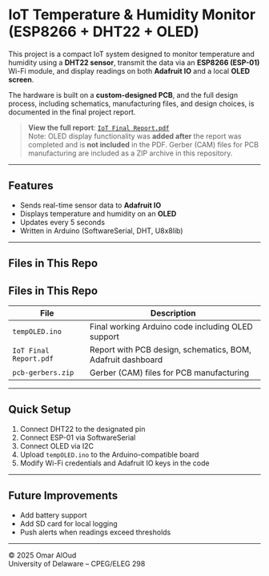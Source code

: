 # IoT Temperature & Humidity Monitor (ESP8266 + DHT22 + OLED)

This project is a compact IoT system designed to monitor temperature and humidity using a **DHT22 sensor**, transmit the data via an **ESP8266 (ESP-01)** Wi-Fi module, and display readings on both **Adafruit IO** and a local **OLED screen**.

The hardware is built on a **custom-designed PCB**, and the full design process, including schematics, manufacturing files, and design choices, is documented in the final project report.

> **View the full report**: [`IoT Final Report.pdf`](IoT%20Final%20Report.pdf)  
> Note: OLED display functionality was **added after** the report was completed and is **not included** in the PDF.
> Gerber (CAM) files for PCB manufacturing are included as a ZIP archive in this repository.
---

##  Features

- Sends real-time sensor data to **Adafruit IO**
-  Displays temperature and humidity on an **OLED**
-  Updates every 5 seconds
-  Written in Arduino (SoftwareSerial, DHT, U8x8lib)

---

##  Files in This Repo

## Files in This Repo

| File                     | Description                                                   |
|--------------------------|---------------------------------------------------------------|
| `tempOLED.ino`           | Final working Arduino code including OLED support             |
| `IoT Final Report.pdf`   | Report with PCB design, schematics, BOM, Adafruit dashboard   |
| `pcb-gerbers.zip`        | Gerber (CAM) files for PCB manufacturing                      |

---

## Quick Setup

1. Connect DHT22 to the designated pin 
2. Connect ESP-01 via SoftwareSerial 
3. Connect OLED via I2C
4. Upload `tempOLED.ino` to the Arduino-compatible board
5. Modify Wi-Fi credentials and Adafruit IO keys in the code

---

##  Future Improvements

- Add battery support
- Add SD card for local logging
- Push alerts when readings exceed thresholds

---

© 2025 Omar AlOud  
University of Delaware – CPEG/ELEG 298
